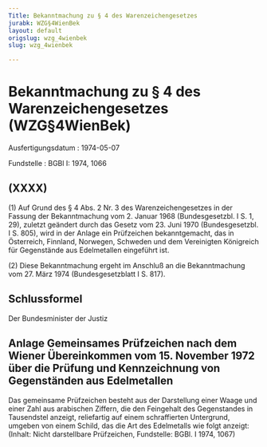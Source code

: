 ```yaml
---
Title: Bekanntmachung zu § 4 des Warenzeichengesetzes
jurabk: WZG§4WienBek
layout: default
origslug: wzg_4wienbek
slug: wzg_4wienbek

---
```


# Bekanntmachung zu § 4 des Warenzeichengesetzes (WZG§4WienBek)

Ausfertigungsdatum
:   1974-05-07

Fundstelle
:   BGBl I: 1974, 1066

## (XXXX)

(1) Auf Grund des § 4 Abs. 2 Nr. 3 des Warenzeichengesetzes in der
Fassung der Bekanntmachung vom 2. Januar 1968 (Bundesgesetzbl. I S. 1,
29), zuletzt geändert durch das Gesetz vom 23. Juni 1970
(Bundesgesetzbl. I S. 805), wird in der Anlage ein Prüfzeichen
bekanntgemacht, das in Österreich, Finnland, Norwegen, Schweden und
dem Vereinigten Königreich für Gegenstände aus Edelmetallen eingeführt
ist.

(2) Diese Bekanntmachung ergeht im Anschluß an die Bekanntmachung vom
27\. März 1974 (Bundesgesetzblatt I S. 817).

## Schlussformel

Der Bundesminister der Justiz

## Anlage Gemeinsames Prüfzeichen nach dem Wiener Übereinkommen vom 15. November 1972 über die Prüfung und Kennzeichnung von Gegenständen aus Edelmetallen

Das gemeinsame Prüfzeichen besteht aus der Darstellung einer Waage und
einer Zahl aus arabischen Ziffern, die den Feingehalt des Gegenstandes
in Tausendstel anzeigt, reliefartig auf einem schraffierten
Untergrund, umgeben von einem Schild, das die Art des Edelmetalls wie
folgt anzeigt:
(Inhalt: Nicht darstellbare Prüfzeichen,
Fundstelle: BGBl. I 1974, 1067)

